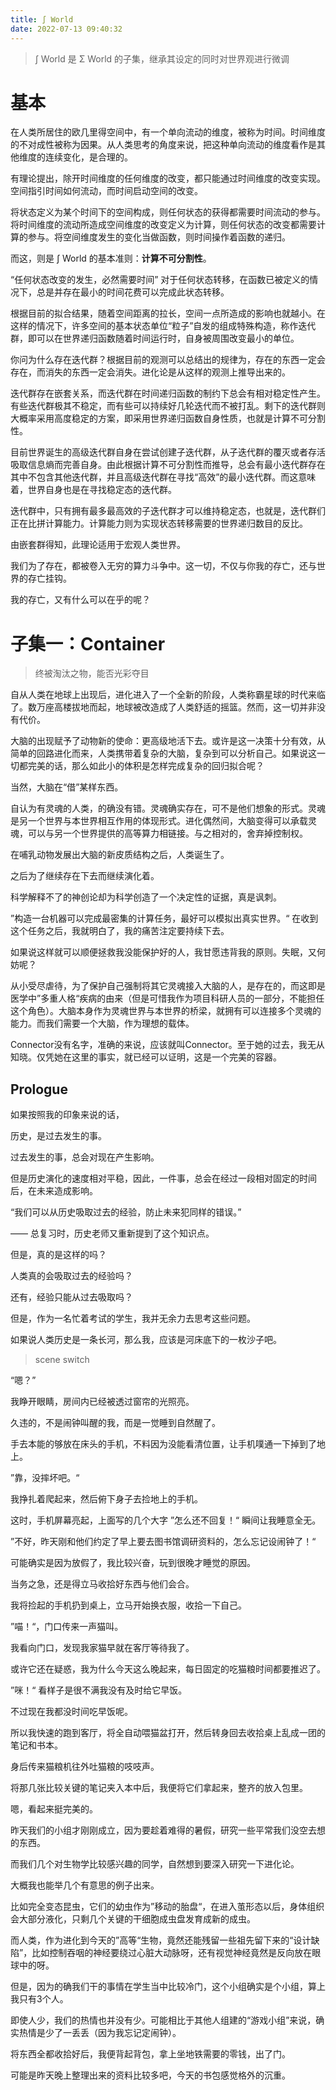 ```yaml
---
title: ∫ World
date: 2022-07-13 09:40:32
---
```


<!--more-->

> ∫ World 是 Σ World 的子集，继承其设定的同时对世界观进行微调

# 基本

在人类所居住的欧几里得空间中，有一个单向流动的维度，被称为时间。时间维度的不对成性被称为因果。从人类思考的角度来说，把这种单向流动的维度看作是其他维度的连续变化，是合理的。

有理论提出，除开时间维度的任何维度的改变，都只能通过时间维度的改变实现。空间指引时间如何流动，而时间启动空间的改变。

将状态定义为某个时间下的空间构成，则任何状态的获得都需要时间流动的参与。将时间维度的流动所造成空间维度的改变定义为计算，则任何状态的改变都需要计算的参与。将空间维度发生的变化当做函数，则时间操作着函数的递归。

而这，则是 ∫ World 的基本准则：**计算不可分割性**。

“任何状态改变的发生，必然需要时间” 对于任何状态转移，在函数已被定义的情况下，总是并存在最小的时间花费可以完成此状态转移。

根据目前的拟合结果，随着空间距离的拉长，空间一点所造成的影响也就越小。在这样的情况下，许多空间的基本状态单位“粒子”自发的组成特殊构造，称作迭代群，即可以在世界递归函数随着时间运行时，自身被周围改变最小的单位。

你问为什么存在迭代群？根据目前的观测可以总结出的规律为，存在的东西一定会存在，而消失的东西一定会消失。进化论是从这样的观测上推导出来的。

迭代群存在嵌套关系，而迭代群在时间递归函数的制约下总会有相对稳定性产生。有些迭代群极其不稳定，而有些可以持续好几轮迭代而不被打乱。剩下的迭代群则大概率采用高度稳定的方案，即采用世界递归函数自身性质，也就是计算不可分割性。

目前世界诞生的高级迭代群自身在尝试创建子迭代群，从子迭代群的覆灭或者存活吸取信息熵而完善自身。由此根据计算不可分割性而推导，总会有最小迭代群存在其中不包含其他迭代群，并且高级迭代群在寻找“高效”的最小迭代群。而这意味着，世界自身也是在寻找稳定态的迭代群。

迭代群中，只有拥有最多最高效的子迭代群才可以维持稳定态，也就是，迭代群们正在比拼计算能力。计算能力则为实现状态转移需要的世界递归数目的反比。

由嵌套群得知，此理论适用于宏观人类世界。

我们为了存在，都被卷入无穷的算力斗争中。这一切，不仅与你我的存亡，还与世界的存亡挂钩。

我的存亡，又有什么可以在乎的呢？


# 子集一：Container

> 终被淘汰之物，能否光彩夺目

自从人类在地球上出现后，进化进入了一个全新的阶段，人类称霸星球的时代来临了。数万座高楼拔地而起，地球被改造成了人类舒适的摇篮。然而，这一切并非没有代价。

大脑的出现赋予了动物新的使命：更高级地活下去。或许是这一决策十分有效，从简单的回路进化而来，人类携带着复杂的大脑，复杂到可以分析自己。如果说这一切都完美的话，那么如此小的体积是怎样完成复杂的回归拟合呢？

当然，大脑在“借”某样东西。

自认为有灵魂的人类，的确没有错。灵魂确实存在，可不是他们想象的形式。灵魂是另一个世界与本世界相互作用的体现形式。进化偶然间，大脑变得可以承载灵魂，可以与另一个世界提供的高等算力相链接。与之相对的，舍弃掉控制权。

在哺乳动物发展出大脑的新皮质结构之后，人类诞生了。

之后为了继续存在下去而继续演化着。

科学解释不了的神创论却为科学创造了一个决定性的证据，真是讽刺。

”构造一台机器可以完成最密集的计算任务，最好可以模拟出真实世界。“ 在收到这个任务之后，我就明白了，我的痛苦注定要持续下去。

如果说这样就可以顺便拯救我没能保护好的人，我甘愿违背我的原则。失眠，又何妨呢？

从小受尽虐待，为了保护自己强制将其它灵魂接入大脑的人，是存在的，而这即是医学中”多重人格“疾病的由来（但是可惜我作为项目科研人员的一部分，不能担任这个角色）。大脑本身作为灵魂世界与本世界的桥梁，就拥有可以连接多个灵魂的能力。而我们需要一个大脑，作为理想的载体。

Connector没有名字，准确的来说，应该就叫Connector。至于她的过去，我无从知晓。仅凭她在这里的事实，就已经可以证明，这是一个完美的容器。

## Prologue

如果按照我的印象来说的话，

历史，是过去发生的事。

过去发生的事，总会对现在产生影响。

但是历史演化的速度相对平稳，因此，一件事，总会在经过一段相对固定的时间后，在未来造成影响。

“我们可以从历史吸取过去的经验，防止未来犯同样的错误。”

—— 总复习时，历史老师又重新提到了这个知识点。

但是，真的是这样的吗？

人类真的会吸取过去的经验吗？

还有，经验只能从过去吸取吗？

但是，作为一名忙着考试的学生，我并无余力去思考这些问题。

如果说人类历史是一条长河，那么我，应该是河床底下的一枚沙子吧。

> scene switch

“嗯？”

我睁开眼睛，房间内已经被透过窗帘的光照亮。

久违的，不是闹钟叫醒的我，而是一觉睡到自然醒了。

手去本能的够放在床头的手机，不料因为没能看清位置，让手机噗通一下掉到了地上。

”靠，没摔坏吧。“

我挣扎着爬起来，然后俯下身子去捡地上的手机。

这时，手机屏幕亮起，上面写的几个大字 ”怎么还不回复！“ 瞬间让我睡意全无。

”不好，昨天刚和他们约定了早上要去图书馆调研资料的，怎么忘记设闹钟了！“

可能确实是因为放假了，我比较兴奋，玩到很晚才睡觉的原因。

当务之急，还是得立马收拾好东西与他们会合。

我将捡起的手机扔到桌上，立马开始换衣服，收拾一下自己。

”喵！“，门口传来一声猫叫。

我看向门口，发现我家猫早就在客厅等待我了。

或许它还在疑惑，我为什么今天这么晚起来，每日固定的吃猫粮时间都要推迟了。

”咪！“ 看样子是很不满我没有及时给它早饭。

不过现在我都没时间吃早饭呢。

所以我快速的跑到客厅，将全自动喂猫盆打开，然后转身回去收拾桌上乱成一团的笔记和书本。

身后传来猫粮机往外吐猫粮的吱吱声。

将那几张比较关键的笔记夹入本中后，我便将它们拿起来，整齐的放入包里。

嗯，看起来挺完美的。

昨天我们的小组才刚刚成立，因为要趁着难得的暑假，研究一些平常我们没空去想的东西。

而我们几个对生物学比较感兴趣的同学，自然想到要深入研究一下进化论。

大概我也能举几个有意思的例子出来。

比如完全变态昆虫，它们的幼虫作为”移动的胎盘“，在进入茧形态以后，身体组织会大部分液化，只剩几个关键的干细胞成虫盘发育成新的成虫。

而人类，作为进化到今天的”高等“生物，竟然还能残留一些祖先留下来的“设计缺陷”，比如控制吞咽的神经要绕过心脏大动脉呀，还有视觉神经竟然是反向放在眼球中的呀。

但是，因为的确我们干的事情在学生当中比较冷门，这个小组确实是个小组，算上我只有3个人。

即使人少，我们的热情也并没有少。可能相比于其他人组建的“游戏小组”来说，确实热情是少了一丢丢（因为我忘记定闹钟）。

将东西全都收拾好后，我便背起背包，拿上坐地铁需要的零钱，出了门。

可能是昨天晚上整理出来的资料比较多吧，今天的书包感觉格外的沉重。

